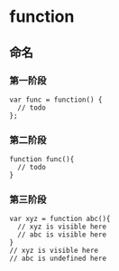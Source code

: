 # function

## 命名

### 第一阶段

```
var func = function() {
  // todo
};
```

### 第二阶段

```
function func(){
  // todo
}
```

### 第三阶段

```
var xyz = function abc(){
  // xyz is visible here
  // abc is visible here
}
// xyz is visible here
// abc is undefined here
```